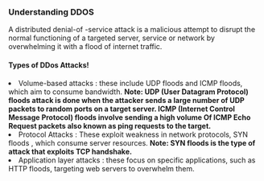 <h3>Understanding DDOS</h3>
<p>A distributed denial-of -service attack is a malicious attempt to disrupt the normal functioning of a targeted server, service or network by overwhelming it with a flood of internet traffic.
<h4>Types of DDos Attacks!
</h4> 
<li>Volume-based attacks : these include UDP floods and ICMP floods, which aim to consume bandwidth.
  <strong>
Note:  UDP (User Datagram Protocol) floods attack is done when the attacker sends a large number of UDP packets to random ports on a target server. ICMP (Internet Control Message Protocol) floods involve sending a high volume 
Of ICMP Echo Request packets also known as ping requests to the target.</strong>
</li>
<li>
  	 Protocol Attacks : These exploit weakness in network protocols, SYN floods , which consume server resources.
    <strong> Note: SYN floods is the type of attack that exploits TCP handshake. </strong>
</li>
<li>Application layer attacks : these focus on specific applications, such as HTTP floods, targeting web servers to overwhelm them.
</li>

